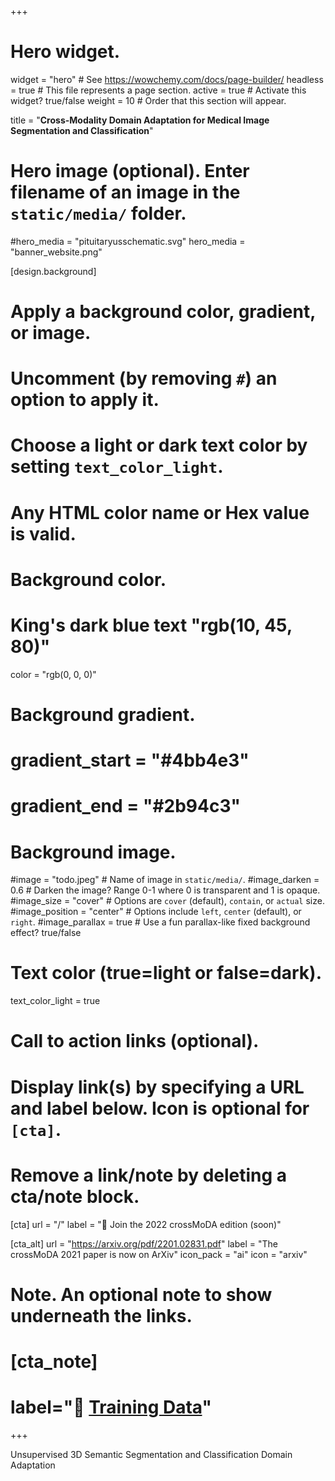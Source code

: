 +++
# Hero widget.
widget = "hero"  # See https://wowchemy.com/docs/page-builder/
headless = true  # This file represents a page section.
active = true  # Activate this widget? true/false
weight = 10  # Order that this section will appear.

title = "**Cross-Modality Domain Adaptation for Medical Image Segmentation and Classification**"

# Hero image (optional). Enter filename of an image in the `static/media/` folder.
#hero_media = "pituitaryusschematic.svg"
hero_media = "banner_website.png"

[design.background]
  # Apply a background color, gradient, or image.
  #   Uncomment (by removing `#`) an option to apply it.
  #   Choose a light or dark text color by setting `text_color_light`.
  #   Any HTML color name or Hex value is valid.

  # Background color.
  # King's dark blue text "rgb(10, 45, 80)"
  color = "rgb(0, 0, 0)"
  
  # Background gradient.
  # gradient_start = "#4bb4e3"
  # gradient_end = "#2b94c3"
  
  # Background image.
  #image = "todo.jpeg"  # Name of image in `static/media/`.
  #image_darken = 0.6  # Darken the image? Range 0-1 where 0 is transparent and 1 is opaque.
  #image_size = "cover"  #  Options are `cover` (default), `contain`, or `actual` size.
  #image_position = "center"  # Options include `left`, `center` (default), or `right`.
  #image_parallax = true  # Use a fun parallax-like fixed background effect? true/false
  
  # Text color (true=light or false=dark).
  text_color_light = true

# Call to action links (optional).
#   Display link(s) by specifying a URL and label below. Icon is optional for `[cta]`.
#   Remove a link/note by deleting a cta/note block.
[cta]
  url = "/"
  label = "👋 Join the 2022 crossMoDA edition (soon)"


[cta_alt]
  url = "https://arxiv.org/pdf/2201.02831.pdf"
  label = "The crossMoDA 2021 paper is now on ArXiv"
  icon_pack = "ai"
  icon = "arxiv"

# Note. An optional note to show underneath the links.
# [cta_note]
#  label="👋 [Training Data](https://wowchemy.com/docs/update/)"
+++

Unsupervised 3D Semantic Segmentation and Classification Domain Adaptation
